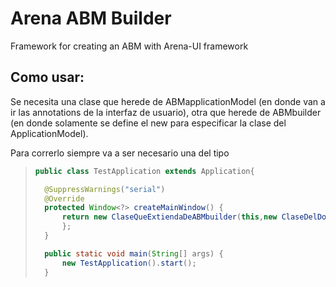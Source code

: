 Arena ABM Builder
===============

Framework for creating an ABM with Arena-UI framework





<h2>Como usar:</h2>

Se necesita una clase que herede de ABMapplicationModel  (en donde van a ir las annotations de la interfaz de usuario), otra que herede de ABMbuilder (en donde solamente se define el new para especificar la clase del ApplicationModel).

Para correrlo siempre va a ser necesario una del tipo
>
>```java
>public class TestApplication extends Application{
>
>	@SuppressWarnings("serial")
>	@Override
>	protected Window<?> createMainWindow() {
>		return new ClaseQueExtiendaDeABMbuilder(this,new ClaseDelDominioQueExtiendaApplicationModel()) {
>		};
>	}
>
>	public static void main(String[] args) {
>		new TestApplication().start();
>	}
>```
